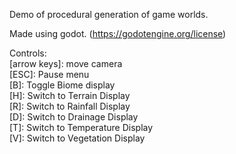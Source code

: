 Demo of procedural generation of game worlds.

Made using godot.
(https://godotengine.org/license)


Controls:  
\[arrow keys\]: move camera  
\[ESC\]: Pause menu  
\[B\]: Toggle Biome display  
\[H\]: Switch to Terrain Display  
\[R\]: Switch to Rainfall Display  
\[D\]: Switch to Drainage Display  
\[T\]: Switch to Temperature Display  
\[V\]: Switch to Vegetation Display  
